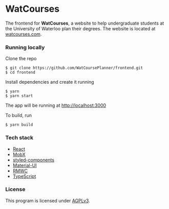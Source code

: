 # WatCourses

The frontend for **WatCourses**, a website to help undergraduate students at the University of Waterloo plan their degrees. The website is located at [watcourses.com](https://watcourses.com/).

### Running locally

Clone the repo

```shell
$ git clone https://github.com/WatCoursePlanner/frontend.git
$ cd frontend
```

Install dependencies and create it running

```shell
$ yarn
$ yarn start
```

The app will be running at [http://localhost:3000](http://localhost:3000)

To build, run
```shell
$ yarn build
```

### Tech stack

- [React](https://reactjs.org/)
- [MobX](https://mobx.js.org/)
- [styled-components](https://www.styled-components.com/)
- [Material-UI](https://material-ui.com/)
- [RMWC](https://rmwc.io/)
- [TypeScript](https://www.typescriptlang.org/)

### License

This program is licensed under [AGPLv3](https://github.com/WatCoursePlanner/frontend/blob/master/LICENSE).
